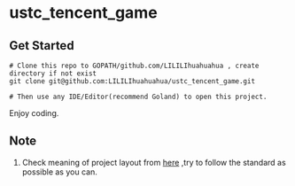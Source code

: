 # ustc_tencent_game

## Get Started

```shell script
# Clone this repo to GOPATH/github.com/LILILIhuahuahua , create directory if not exist
git clone git@github.com:LILILIhuahuahua/ustc_tencent_game.git

# Then use any IDE/Editor(recommend Goland) to open this project.
```

Enjoy coding.


## Note
1. Check meaning of project layout from [here](https://github.com/golang-standards/project-layout) ,try to follow the standard as possible as you can.